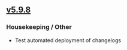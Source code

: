 ## [v5.9.8](https://github.com/honestbleeps/Reddit-Enhancement-Suite/releases/v5.9.8)

### Housekeeping / Other

- Test automated deployment of changelogs
